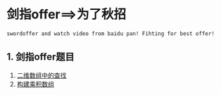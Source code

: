 # 剑指offer==>为了秋招
`swordoffer and watch video from baidu pan! Fihting for best offer!`


## 1. 剑指offer题目
1. [二维数组中的查找](https://www.baidu.com)
2. [构建乘积数组](https://github.com/Aaron-cdx/swordoffer/blob/master/src/main/java/com/duanxi/newcode/BuildMultiplyArray.java?_blank "构建乘积数组")


